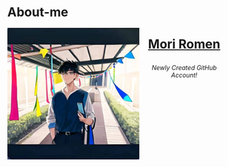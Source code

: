 # About-me

<img align="left" width="300" height="300" src = "https://github.com/Kirara-22/About-me/blob/main/images/mee.jpg?raw=true"> 
<h1> <p align = "center"> <u> <a href = "https://www.facebook.com/yuichi.yuichi22/"> Mori Romen </a> </u> </p> </h1> <h6><p align = "center"> Newly Created GitHub Account! </p> </h6> 


